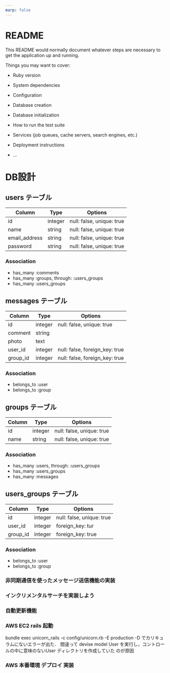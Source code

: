 ```yaml
---
marp: false
---
```


# README

This README would normally document whatever steps are necessary to get the
application up and running.

Things you may want to cover:

* Ruby version

* System dependencies

* Configuration

* Database creation

* Database initialization

* How to run the test suite

* Services (job queues, cache servers, search engines, etc.)

* Deployment instructions

* ...

# DB設計

## users テーブル

|Column|Type|Options|
|------|----|-------|
|id|integer|null: false, unique: true|
|name|string|null: false, unique: true|
|email_address|string|null: false, unique: true|
|password|string|null: false, unique: true|

### Association

- has_many :comments
- has_many :groups, through: :users_groups
- has_many :users_groups

## messages テーブル

|Column|Type|Options|
|------|----|-------|
|id|integer|null: false, unique: true|
|comment|string||
|photo|text||
|user_id|integer|null: false, foreign_key: true|
|group_id|integer|null: false, foreign_key: true|

### Association

- belongs_to :user
- belongs_to :group

## groups テーブル

|Column|Type|Options|
|------|----|-------|
|id|integer|null: false, unique: true|
|name|string|null: false, unique: true|

### Association

- has_many :users, through: :users_groups
- has_many :users_groups
- has_many :messages

## users_groups テーブル

|Column|Type|Options|
|------|----|-------|
|id|integer|null: false, unique: true|
|user_id|integer|foreign_key: tur|
|group_id|integer|foreign_key: true|

### Association

- belongs_to :user
- belongs_to :group

### 非同期通信を使ったメッセージ送信機能の実装

### インクリメンタルサーチを実装しよう

### 自動更新機能

### AWS EC2 rails 起動

bundle exec unicorn_rails -c config/unicorn.rb -E production -D
でカリキュラムにないエラーが出た．
間違って devise model User を実行し，コントロールの中に意味のないUser ディレクトリを作成していた
のが原因

### AWS 本番環境 デプロイ 実装
